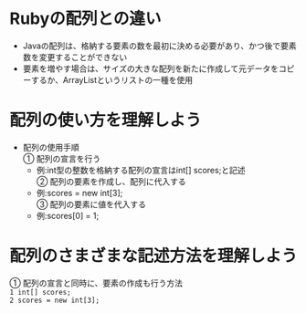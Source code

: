 # Rubyの配列との違い
- Javaの配列は、格納する要素の数を最初に決める必要があり、かつ後で要素数を変更することができない
- 要素を増やす場合は、サイズの大きな配列を新たに作成して元データをコピーするか、ArrayListというリストの一種を使用

# 配列の使い方を理解しよう
- 配列の使用手順  
① 配列の宣言を行う  
  - 例:int型の整数を格納する配列の宣言はint[] scores;と記述  
② 配列の要素を作成し、配列に代入する  
  - 例:scores = new int[3];  
③ 配列の要素に値を代入する  
  - 例:scores[0] = 1;
 
# 配列のさまざまな記述方法を理解しよう
① 配列の宣言と同時に、要素の作成も行う方法  
`1 int[] scores;`  
`2 scores = new int[3];`  
